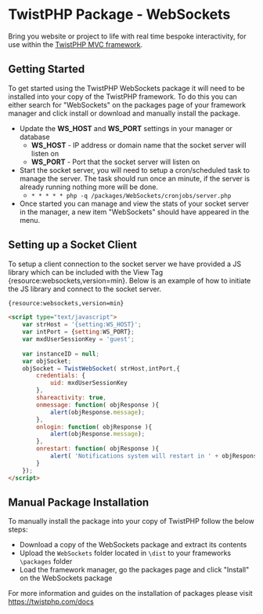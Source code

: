 # TwistPHP Package - WebSockets
Bring you website or project to life with real time bespoke interactivity, for use within the [TwistPHP MVC framework](https://twistphp.com).

## Getting Started
To get started using the TwistPHP WebSockets package it will need to be installed into your copy of the TwistPHP framework. To do this you can either search for "WebSockets" on the packages page of your framework manager and click install or download and manually install the package.

* Update the **WS_HOST** and **WS_PORT** settings in your manager or database
    * **WS_HOST** - IP address or domain name that the socket server will listen on
    * **WS_PORT** - Port that the socket server will listen on
* Start the socket server, you will need to setup a cron/scheduled task to manage the server. The task should run once an minute, if the server is already running nothing more will be done.
    * `* * * * * php -q /packages/WebSockets/cronjobs/server.php`
* Once started you can manage and view the stats of your socket server in the manager, a new item "WebSockets" should have appeared in the menu.

## Setting up a Socket Client
To setup a client connection to the socket server we have provided a JS library which can be included with the View Tag {resource:websockets,version=min}. Below is an example of how to initiate the JS library and connect to the socket server.
```html
{resource:websockets,version=min}

<script type="text/javascript">
    var strHost = '{setting:WS_HOST}';
    var intPort = {setting:WS_PORT};
    var mxdUserSessionKey = 'guest';
    
    var instanceID = null;
    var objSocket;
    objSocket = TwistWebSocket( strHost,intPort,{
        credentials: {
            uid: mxdUserSessionKey
        },
        shareactivity: true,
        onmessage: function( objResponse ){
            alert(objResponse.message);
        },
        onlogin: function( objResponse ){
            alert(objResponse.message);
        },
        onrestart: function( objResponse ){
            alert( 'Notifications system will restart in ' + objResponse.data.time + ' seconds' );
        }
    });
</script>
```

## Manual Package Installation
To manually install the package into your copy of TwistPHP follow the below steps:

* Download a copy of the WebSockets package and extract its contents
* Upload the `WebSockets` folder located in `\dist` to your frameworks `\packages` folder
* Load the framework manager, go the packages page and click "Install" on the WebSockets package

For more information and guides on the installation of packages please visit https://twistphp.com/docs
